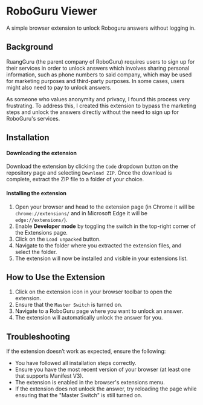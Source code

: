 # RoboGuru Viewer

A simple browser extension to unlock Roboguru answers without logging in.

## Background

RuangGuru (the parent company of RoboGuru) requires users to sign up for their services in order to unlock answers which involves sharing personal information, such as phone numbers to said company, which may be used for marketing purposes and third-party purposes. In some cases, users might also need to pay to unlock answers.

As someone who values anonymity and privacy, I found this process very frustrating. To address this, I created this extension to bypass the marketing steps and unlock the answers directly without the need to sign up for RoboGuru's services.

## Installation

#### Downloading the extension

Download the extension by clicking the `Code` dropdown button on the repository page and selecting `Download ZIP`. Once the download is complete, extract the ZIP file to a folder of your choice.

#### Installing the extension
1. Open your browser and head to the extension page (in Chrome it will be `chrome://extensions/` and in Microsoft Edge it will be `edge://extensions/`).  
2. Enable **Developer mode** by toggling the switch in the top-right corner of the Extensions page.  
3. Click on the `Load unpacked` button.  
4. Navigate to the folder where you extracted the extension files, and select the folder.  
5. The extension will now be installed and visible in your extensions list.
## How to Use the Extension  

1. Click on the extension icon in your browser toolbar to open the extension.  
2. Ensure that the `Master Switch` is turned on.  
3. Navigate to a RoboGuru page where you want to unlock an answer.  
4. The extension will automatically unlock the answer for you.

## Troubleshooting

If the extension doesn’t work as expected, ensure the following:  

- You have followed all installation steps correctly.  
- Ensure you have the most recent version of your browser (at least one that supports Manifest V3).
- The extension is enabled in the browser's extensions menu.
- If the extension does not unlock the answer, try reloading the page while ensuring that the "Master Switch" is still turned on.
